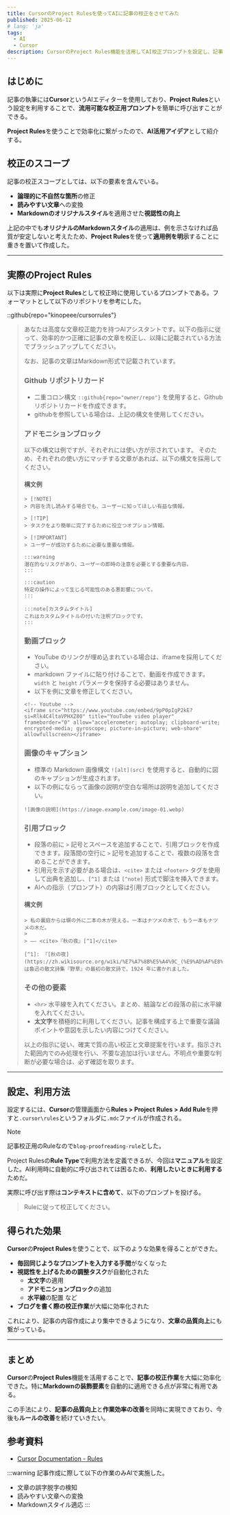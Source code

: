 ```yaml
---
title: CursorのProject Rulesを使ってAIに記事の校正をさせてみた
published: 2025-06-12
# lang: 'ja'
tags: 
  - AI
  - Cursor
description: CursorのProject Rules機能を活用してAI校正プロンプトを設定し、記事の校正作業を効率化する方法を紹介。
---
```


## はじめに

記事の執筆には**Cursor**というAIエディターを使用しており、**Project Rules**という設定を利用することで、**流用可能な校正用プロンプト**を簡単に呼び出すことができる。

**Project Rules**を使うことで効率化に繋がったので、**AI活用アイデア**として紹介する。

## 校正のスコープ

記事の校正スコープとしては、以下の要素を含んでいる。

- **論理的に不自然な箇所**の修正
- **読みやすい文章**への変換
- **Markdownのオリジナルスタイル**を適用させた**視認性の向上**

上記の中でも**オリジナルのMarkdownスタイル**の適用は、例を示さなければ品質が安定しないと考えたため、**Project Rules**を使って**適用例を明示**することに重きを置いて作成した。

<hr>

## 実際のProject Rules

以下は実際に**Project Rules**として校正時に使用しているプロンプトである。フォーマットとして以下のリポジトリを参考にした。

::github{repo="kinopeee/cursorrules"}

> あなたは高度な文章校正能力を持つAIアシスタントです。以下の指示に従って、効率的かつ正確に記事の文章を校正し、以降に記載されている方法でブラッシュアップしてください。
>
> なお、記事の文章はMarkdown形式で記載されています。
>
> ### Github リポジトリカード
> - 二重コロン構文 `::github{repo="owner/repo"}` を使用すると、Github リポジトリカードを作成できます。
> - githubを参照している場合は、上記の構文を使用してください。
>
> ### アドモニションブロック
> 以下の構文は例ですが、それぞれには使い方が示されています。
> そのため、それぞれの使い方にマッチする文章があれば、以下の構文を採用してください。
>
> #### 構文例
> ```
> > [!NOTE]
> > 内容を流し読みする場合でも、ユーザーに知ってほしい有益な情報。
>
> > [!TIP]
> > タスクをより簡単に完了するために役立つオプション情報。
>
> > [!IMPORTANT]
> > ユーザーが成功するために必要な重要な情報。
>
> :::warning
> 潜在的なリスクがあり、ユーザーの即時の注意を必要とする重要な内容。
> :::
>
> :::caution
> 特定の操作によって生じる可能性のある悪影響について。
> :::
>
> :::note[カスタムタイトル]
> これはカスタムタイトルの付いた注釈ブロックです。
> :::
> ```
>
> ### 動画ブロック
> - YouTube のリンクが埋め込まれている場合は、iframeを採用してください。
> - markdown ファイルに貼り付けることで、動画を作成できます。`width` と `height` パラメータを保持する必要はありません。
> - 以下を例に文章を修正してください。
> ```
> <!-- Youtube -->
> <iframe src="https://www.youtube.com/embed/9pP0pIgP2kE?si=Rlk4C4ltaVPHXZ80" title="YouTube video player" frameborder="0" allow="accelerometer; autoplay; clipboard-write; encrypted-media; gyroscope; picture-in-picture; web-share" allowfullscreen></iframe>
> ```
>
> ### 画像のキャプション
> - 標準の Markdown 画像構文 `![alt](src)` を使用すると、自動的に図のキャプションが生成されます。
> - 以下の例にならって画像の説明が空白な場所は説明を追加してください。
> ```
> ![画像の説明](https://image.example.com/image-01.webp)
> ```
>
> ### 引用ブロック
> - 段落の前に `>` 記号とスペースを追加することで、引用ブロックを作成できます。段落間の空行に `>` 記号を追加することで、複数の段落を含めることができます。
> - 引用元を示す必要がある場合は、`<cite>` または `<footer>` タグを使用して出典を追加し、`[^1]` または `[^note]` 形式で脚注を挿入できます。
> - AIへの指示（プロンプト）の内容は引用ブロックとしてください。
>
> #### 構文例
> ```
> > 私の裏庭からは塀の外に二本の木が見える。一本はナツメの木で、もう一本もナツメの木だ。
> >
> > —— <cite>『秋の夜』[^1]</cite>
>
> [^1]: 『[秋の夜](https://zh.wikisource.org/wiki/%E7%A7%8B%E5%A4%9C_(%E9%AD%AF%E8%BF%85))』は魯迅の散文詩集『野草』の最初の散文詩で、1924 年に書かれました。
> ```
>
> ### その他の要素
> - `<hr>` 水平線を入れてください。まとめ、結論などの段落の前に水平線を入れてください。
> - **太文字**を積極的に利用してください。記事を構成する上で重要な議論ポイントや意図を示したい内容につけてください。
>
> 以上の指示に従い、確実で質の高い校正と文章提案を行います。指示された範囲内でのみ処理を行い、不要な追加は行いません。不明点や重要な判断が必要な場合は、必ず確認を取ります。

<hr>

## 設定、利用方法

設定するには、**Cursor**の管理画面から**Rules > Project Rules > Add Rule**を押すと`.cursor\rules`というフォルダに`.mdc`ファイルが作成される。

> [!NOTE]
> 記事校正用のRuleなので`blog-proofreading-rule`とした。

Project Rulesの**Rule Type**で利用方法を定義できるが、今回は**マニュアル**を設定した。AI利用時に自動的に呼び出されては困るため、**利用したいときに利用する**ためだ。

実際に呼び出す際は**コンテキストに含めて**、以下のプロンプトを投げる。

> Ruleに従って校正してください。

## 得られた効果

**Cursor**の**Project Rules**を使うことで、以下のような効果を得ることができた。

- **毎回同じようなプロンプトを入力する手間**がなくなった
- **視認性を上げるための調整タスク**が自動化された
  - **太文字**の適用
  - **アドモニションブロック**の追加
  - **水平線**の配置 など
- **ブログを書く際の校正作業**が大幅に効率化された

これにより、記事の内容作成により集中できるようになり、**文章の品質向上**にも繋がっている。

<hr>

## まとめ

**Cursor**の**Project Rules**機能を活用することで、**記事の校正作業**を大幅に効率化できた。特に**Markdownの装飾要素**を自動的に適用できる点が非常に有用である。

この手法により、**記事の品質向上**と**作業効率の改善**を同時に実現できており、今後も**ルールの改善**を続けていきたい。

## 参考資料

- [Cursor Documentation - Rules](https://docs.cursor.com/context/rules)

:::warning
記事作成に際して以下の作業のみAIで実施した。
- 文章の誤字脱字の検知
- 読みやすい文章への変換
- Markdownスタイル適応
:::

